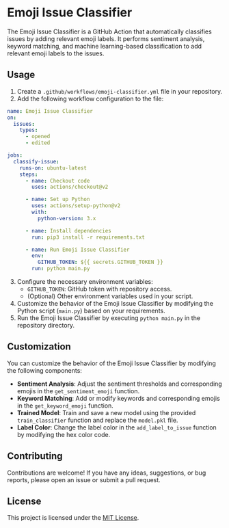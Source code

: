 
# Emoji Issue Classifier

The Emoji Issue Classifier is a GitHub Action that automatically classifies issues by adding relevant emoji labels. It performs sentiment analysis, keyword matching, and machine learning-based classification to add relevant emoji labels to the issues.

## Usage

1. Create a `.github/workflows/emoji-classifier.yml` file in your repository.
2. Add the following workflow configuration to the file:

```yaml
name: Emoji Issue Classifier
on:
  issues:
    types:
      - opened
      - edited

jobs:
  classify-issue:
    runs-on: ubuntu-latest
    steps:
      - name: Checkout code
        uses: actions/checkout@v2

      - name: Set up Python
        uses: actions/setup-python@v2
        with:
          python-version: 3.x

      - name: Install dependencies
        run: pip3 install -r requirements.txt

      - name: Run Emoji Issue Classifier
        env:
          GITHUB_TOKEN: ${{ secrets.GITHUB_TOKEN }}
        run: python main.py
```

3. Configure the necessary environment variables:
   - `GITHUB_TOKEN`: GitHub token with repository access.
   - (Optional) Other environment variables used in your script.
4. Customize the behavior of the Emoji Issue Classifier by modifying the Python script (`main.py`) based on your requirements.
5. Run the Emoji Issue Classifier by executing `python main.py` in the repository directory.

## Customization

You can customize the behavior of the Emoji Issue Classifier by modifying the following components:

- **Sentiment Analysis**: Adjust the sentiment thresholds and corresponding emojis in the `get_sentiment_emoji` function.
- **Keyword Matching**: Add or modify keywords and corresponding emojis in the `get_keyword_emoji` function.
- **Trained Model**: Train and save a new model using the provided `train_classifier` function and replace the `model.pkl` file.
- **Label Color**: Change the label color in the `add_label_to_issue` function by modifying the hex color code.

## Contributing

Contributions are welcome! If you have any ideas, suggestions, or bug reports, please open an issue or submit a pull request.

## License

This project is licensed under the [MIT License](LICENSE).
